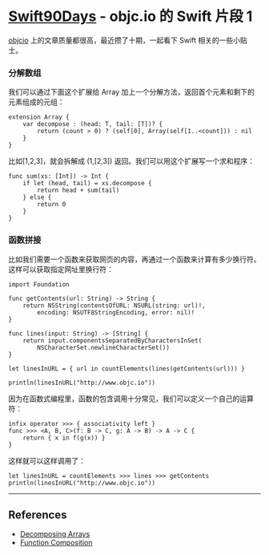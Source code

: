 # [Swift90Days](https://github.com/callmewhy/Swift90Days) - objc.io 的 Swift 片段 1


[objcio](http://www.objc.io/) 上的文章质量都很高，最近攒了十期，一起看下 Swift 相关的一些小贴士。

### 分解数组

我们可以通过下面这个扩展给 Array 加上一个分解方法，返回首个元素和剩下的元素组成的元组：

    extension Array {
        var decompose : (head: T, tail: [T])? {
            return (count > 0) ? (self[0], Array(self[1..<count])) : nil 
        }
    }

比如[1,2,3]，就会拆解成 (1,[2,3]) 返回。我们可以用这个扩展写一个求和程序：

    func sum(xs: [Int]) -> Int {
        if let (head, tail) = xs.decompose {
            return head + sum(tail)
        } else {
            return 0
        }
    }


### 函数拼接

比如我们需要一个函数来获取网页的内容，再通过一个函数来计算有多少换行符。这样可以获取指定网址里换行符：


    import Foundation

    func getContents(url: String) -> String {
        return NSString(contentsOfURL: NSURL(string: url)!,
            encoding: NSUTF8StringEncoding, error: nil)!
    }

    func lines(input: String) -> [String] {
        return input.componentsSeparatedByCharactersInSet(
            NSCharacterSet.newlineCharacterSet())
    }

    let linesInURL = { url in countElements(lines(getContents(url))) }

    println(linesInURL("http://www.objc.io"))

因为在函数式编程里，函数的包含调用十分常见，我们可以定义一个自己的运算符：

    infix operator >>> { associativity left }
    func >>> <A, B, C>(f: B -> C, g: A -> B) -> A -> C {
        return { x in f(g(x)) }
    }

这样就可以这样调用了：


    let linesInURL = countElements >>> lines >>> getContents
    println(linesInURL("http://www.objc.io"))


*** 

## References

- [Decomposing Arrays](http://www.objc.io/snippets/1.html)
- [Function Composition](http://www.objc.io/snippets/2.html)